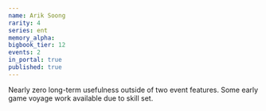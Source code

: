 ```yaml
---
name: Arik Soong
rarity: 4
series: ent
memory_alpha:
bigbook_tier: 12
events: 2
in_portal: true
published: true
---
```


 Nearly zero long-term usefulness outside of two event features. Some early game voyage work available due to skill set.
